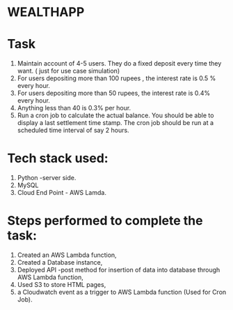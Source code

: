 # WEALTHAPP

# Task

1) Maintain account of 4-5 users. They do a fixed deposit every time they want. ( just for use case simulation)
2) For users depositing more than 100 rupees , the interest rate is 0.5 % every hour.
3) For users depositing more than 50 rupees, the interest rate is 0.4% every hour.
4) Anything less than 40 is 0.3% per hour.
5) Run a cron job to calculate the actual balance. You should be able to display a last settlement time stamp. The cron job should be run   at a scheduled time interval of say 2 hours. 

# Tech stack used:

1) Python -server side.
2) MySQL
3) Cloud End Point - AWS Lamda.

# Steps performed to complete the task:

1) Created an AWS Lambda function, 
2) Created a Database instance,
3) Deployed API -post method for insertion of data into database through AWS Lambda function,
4) Used S3 to store HTML pages, 
5) a Cloudwatch event as a trigger to AWS Lambda function (Used for Cron Job).
